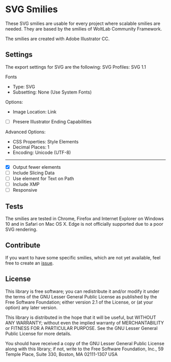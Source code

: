 SVG Smilies
===========

These SVG smilies are usable for every project where scalable smilies are needed. They are based by the smilies of WoltLab Community Framework.

The smilies are created with Adobe Illustrator CC.

Settings
--------

The export settings for SVG are the following:
SVG Profiles: SVG 1.1

Fonts
  - Type: SVG
  - Subsetting: None (Use System Fonts)

Options:
  - Image Location: Link
  - [ ] Presere Illustrator Ending Capabilities

Advanced Options:
  - CSS Properties: Style Elements
  - Decimal Places: 1
  - Encoding: Unicode (UTF-8)

---

- [x] Output fewer <tspan> elements
- [ ] Include Slicing Data
- [ ] Use <textPath> element for Text on Path
- [ ] Include XMP
- [ ] Responsive

Tests
-----

The smilies are tested in Chrome, Firefox and Internet Explorer on Windows 10 and in Safari on Mac OS X.
Edge is not officially supported due to a poor SVG rendering.

Contribute
----------

If you want to have some specific smilies, which are not yet available, feel free to create an [issue](https://git.kittmedia.com/free/svg-smilies/issues).

License
-------

This library is free software; you can redistribute it and/or
modify it under the terms of the GNU Lesser General Public License
as published by the Free Software Foundation; either version 2.1
of the License, or (at your option) any later version.

This library is distributed in the hope that it will be useful,
but WITHOUT ANY WARRANTY; without even the implied warranty of
MERCHANTABILITY or FITNESS FOR A PARTICULAR PURPOSE. See the GNU
Lesser General Public License for more details.

You should have received a copy of the GNU Lesser General Public
License along with this library; if not, write to the Free Software
Foundation, Inc., 59 Temple Place, Suite 330, Boston, MA 02111-1307 USA
